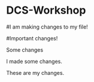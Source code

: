 # DCS-Workshop



\#I am making changes to my file!

\#Important changes!



Some changes



I made some changes.

These are my changes.


